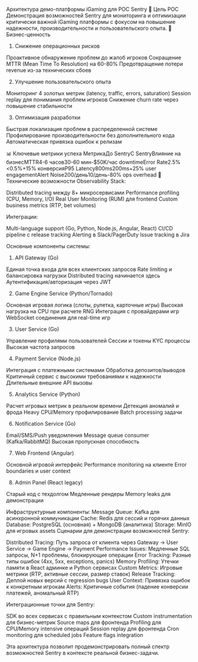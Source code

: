Архитектура демо-платформы iGaming для POC Sentry
🎯 Цель POC
Демонстрация возможностей Sentry для мониторинга и оптимизации критически важной iGaming платформы с фокусом на повышение надежности, производительности и пользовательского опыта.
💼 Бизнес-ценность
1. Снижение операционных рисков

Проактивное обнаружение проблем до жалоб игроков
Сокращение MTTR (Mean Time To Resolution) на 60-80%
Предотвращение потери revenue из-за технических сбоев

2. Улучшение пользовательского опыта

Мониторинг 4 золотых метрик (latency, traffic, errors, saturation)
Session replay для понимания проблем игроков
Снижение churn rate через повышение стабильности

3. Оптимизация разработки

Быстрая локализация проблем в распределенной системе
Профилирование производительности без дополнительного кода
Автоматическая привязка ошибок к релизам

📊 Ключевые метрики успеха
МетрикаДо SentryС SentryВлияние на бизнесMTTR4-6 часов30-60 мин-$50K/час downtimeError Rate2.5%<0.5%+15% конверсияP95 Latency800ms200ms+25% user engagementAlert Noise200/день10/день-80% ops overhead
🔧 Технические возможности
Observability Stack:

Distributed tracing между 8+ микросервисами
Performance profiling (CPU, Memory, I/O)
Real User Monitoring (RUM) для frontend
Custom business metrics (RTP, bet volumes)

Интеграции:

Multi-language support (Go, Python, Node.js, Angular, React)
CI/CD pipeline с release tracking
Alerting в Slack/PagerDuty
Issue tracking в Jira

Основные компоненты системы:
1. API Gateway (Go)

Единая точка входа для всех клиентских запросов
Rate limiting и балансировка нагрузки
Distributed tracing начинается здесь
Аутентификация/авторизация через JWT

2. Game Engine Service (Python/Tornado)

Основная игровая логика (слоты, рулетка, карточные игры)
Высокая нагрузка на CPU при расчете RNG
Интеграция с провайдерами игр
WebSocket соединения для real-time игр

3. User Service (Go)

Управление профилями пользователей
Сессии и токены
KYC процессы
Высокая частота запросов

4. Payment Service (Node.js)

Интеграция с платежными системами
Обработка депозитов/выводов
Критичный сервис с высокими требованиями к надежности
Длительные внешние API вызовы

5. Analytics Service (Python)

Расчет игровых метрик в реальном времени
Детекция аномалий и фрода
Heavy CPU/Memory профилирование
Batch processing задачи

6. Notification Service (Go)

Email/SMS/Push уведомления
Message queue consumer (Kafka/RabbitMQ)
Высокая пропускная способность

7. Web Frontend (Angular)

Основной игровой интерфейс
Performance monitoring на клиенте
Error boundaries и user context

8. Admin Panel (React legacy)

Старый код с техдолгом
Медленные рендеры
Memory leaks для демонстрации

Инфраструктурные компоненты:
Message Queue: Kafka для асинхронной коммуникации
Cache: Redis для сессий и горячих данных
Database: PostgreSQL (основная) + MongoDB (аналитика)
Storage: MinIO для игровых assets
Сценарии для демонстрации возможностей Sentry:

Distributed Tracing: Путь запроса от клиента через Gateway → User Service → Game Engine → Payment
Performance Issues: Медленные SQL запросы, N+1 проблемы, блокирующие операции
Error Tracking: Разные типы ошибок (4xx, 5xx, exceptions, panics)
Memory Profiling: Утечки памяти в React админке и Python сервисах
Custom Metrics: Игровые метрики (RTP, активные сессии, размер ставок)
Release Tracking: Деплой новых версий с regression bugs
User Context: Привязка ошибок к конкретным игрокам
Alerts: Критичные события (падение конверсии платежей, аномальный RTP)

Интеграционные точки для Sentry:

SDK во всех сервисах с правильным контекстом
Custom instrumentation для бизнес-метрик
Source maps для фронтенда
Profiling для CPU/Memory intensive операций
Session replay для фронтенда
Cron monitoring для scheduled jobs
Feature flags integration

Эта архитектура позволит продемонстрировать полный спектр возможностей Sentry в контексте реальной бизнес-задачи.
